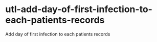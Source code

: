 # utl-add-day-of-first-infection-to-each-patients-records
Add day of first infection to each patients records
